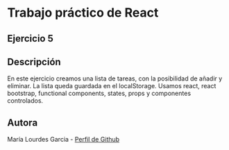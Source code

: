 # Trabajo práctico de React
## Ejercicio 5
## Descripción
En este ejercicio creamos una lista de tareas, con la posibilidad de añadir y eliminar. La lista queda guardada en el localStorage.
Usamos react, react bootstrap, functional components, states, props y componentes controlados.

## Autora
María Lourdes Garcia - [Perfil de Github](https://github.com/lourdesgarciafyl)